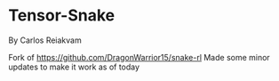 # Tensor-Snake 
By Carlos Reiakvam


Fork of https://github.com/DragonWarrior15/snake-rl
Made some minor updates to make it work as of today